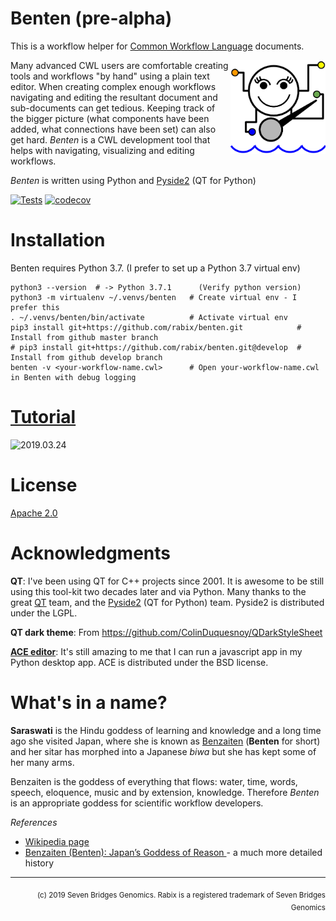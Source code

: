 # Benten (pre-alpha) 

This is a workflow helper for [Common Workflow Language](https://www.commonwl.org/) documents.

<img align="right" height="150px" src="media/benten-icon.png"></img>
Many advanced CWL users are comfortable creating tools and workflows "by hand"
using a plain text editor. When creating complex enough workflows navigating 
and editing the resultant document and sub-documents can get tedious. Keeping
track of the bigger picture (what components have been added, what connections
have been set) can also get hard. _Benten_ is a CWL development tool that 
helps with navigating, visualizing and editing workflows. 

_Benten_ is written using Python and [Pyside2] (QT for Python)

[Pyside2]: https://doc.qt.io/qtforpython/

[![Tests](https://travis-ci.com/rabix/benten.svg?branch=master)](https://travis-ci.com/rabix/benten)
[![codecov](https://codecov.io/gh/rabix/benten/branch/master/graph/badge.svg)](https://codecov.io/gh/rabix/benten)


# Installation

Benten requires Python 3.7. (I prefer to set up a Python 3.7 virtual env)
```
python3 --version  # -> Python 3.7.1      (Verify python version)
python3 -m virtualenv ~/.venvs/benten   # Create virtual env - I prefer this
. ~/.venvs/benten/bin/activate          # Activate virtual env
pip3 install git+https://github.com/rabix/benten.git            # Install from github master branch
# pip3 install git+https://github.com/rabix/benten.git@develop  # Install from github develop branch
benten -v <your-workflow-name.cwl>      # Open your-workflow-name.cwl in Benten with debug logging
```

# [Tutorial](docs/tutorial.md)
![2019.03.24](https://lh3.googleusercontent.com/i5mDr9WSKWg9c38XhIpzR6d3BmxvfmKlaWBAheh36A5Wuk7ZaNxDf_vm5nEitWSF0wNQn1937OqqA-BOkmhgDldfp1fm-A_pUKMDIJRAvb1OHDPwQtQRcwpvrroVGsUDFtuFqqzsoSZKz9H7Ra71QM8VTjz1yfBFI1Eqjg_cKN-UxPpjErGxhAEduzvg1Eq61u_B_f_sdmBRG6ZIOyapMZSuQPbrQY6FHShJTfR8meS8WqVC8hE4DS4Zi9fgq5FHSHWT2y4vJFvzy1b06XMwKSvDr1s8TrXseAtDxvvgomaFAxWgJmWPbKANN3V5xp4ILSVVeAjuSkGtBIOogIdF4QRGp2flviXfOPh2nFzUjeZ5btBiXbIYlXSQWJRdR84ROrXh8i-kKsrn5NusRIta8aH0yTv6MTKNfxtWC8GVGaN-l9T-wdOh4Xejyre8shl4R9HatEozKg7M53AgaewpDzUvecnksyMqDNnn3f023_4EE6A93k67VuU_aewOUFoYAqvm7VLYJRmy-pmv5sdkHuwzOHxJpWnqn1-q7zYa7ZbYyk-A9yvmPGRmU3t8GDRXQ-cso6HXWKamasMW8UuhAek6MvP1Y7NTAnLknTG6L7k_yG7kv0NQZ40eZwc43QdUNDmgMpT2Lf94sOZY4KuKrJPtz5XvyQ9tFVRqEkFWE9zeYEojVPIeLCwRgGW_so_Mc3Q6Q5AO-iuj4Z_qvBmZA10P=w800-h464-no)


# License
[Apache 2.0](LICENSE)


# Acknowledgments

**QT**: I've been using QT for C++ projects since 2001. It is awesome to be still 
using this tool-kit two decades later and via Python. Many thanks to the
great [QT](https://www.qt.io/) team, and the [Pyside2](https://wiki.qt.io/Qt_for_Python) 
(QT for Python) team. Pyside2 is distributed under the LGPL.

**QT dark theme**: From https://github.com/ColinDuquesnoy/QDarkStyleSheet

**[ACE editor]**: It's still amazing to me that I can run a javascript app in my
Python desktop app. ACE is distributed under the BSD license.

[Ace editor]: https://ace.c9.io/


# What's in a name? 

**Saraswati** is the Hindu goddess of learning and knowledge and a long time ago 
she visited Japan, where she is known as [Benzaiten] (**Benten** for short) and 
her sitar has morphed into a Japanese _biwa_ but she has kept some of her many arms.

Benzaiten is the goddess of everything that flows: water, time, words, speech, 
eloquence, music and by extension, knowledge. Therefore _Benten_ is an 
appropriate goddess for scientific workflow developers.

[Benzaiten]: https://en.wikipedia.org/wiki/Benzaiten 

_References_
- [Wikipedia page](https://en.wikipedia.org/wiki/Benzaiten)
- [Benzaiten (Benten): Japan’s Goddess of Reason ](http://yabai.com/p/3200) - a much more detailed history

---

<div align="right">
<sub>(c) 2019 Seven Bridges Genomics. Rabix is a registered trademark of Seven Bridges Genomics</sub>
</div>